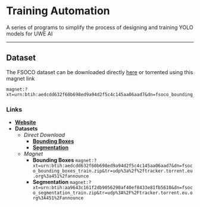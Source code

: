 # Training Automation

<!-- Seth Bennett -->
A series of programs to simplify the process of designing and training YOLO models for UWE AI

---

## Dataset

The FSOCO dataset can be downloaded directly [here](http://fsoco.cs.uni-freiburg.de/datasets/fsoco_bounding_boxes_train.zip) or torrented using this magnet link

```magnet
magnet:?xt=urn:btih:aedcdd632f60b698ed9a94d2f5c4c145aa06aad7&dn=fsoco_bounding_boxes_train.zip&tr=udp%3a%2f%2ftracker.torrent.eu.org%3a451%2fannounce
```

### Links

- [**Website**](https://fsoco.github.io/fsoco-dataset/)
- **Datasets**
  - *Direct Download*
    - [**Bounding Boxes**](http://fsoco.cs.uni-freiburg.de/datasets/fsoco_bounding_boxes_train.zip)
    - [**Segmentation**](http://fsoco.cs.uni-freiburg.de/datasets/fsoco_segmentation_train.zip)
  - *Magnet*
    - **Bounding Boxes** `magnet:?xt=urn:btih:aedcdd632f60b698ed9a94d2f5c4c145aa06aad7&dn=fsoco_bounding_boxes_train.zip&tr=udp%3a%2f%2ftracker.torrent.eu.org%3a451%2fannounce`
    - **Segmentation** `magnet:?xt=urn:btih:aa9643c161f2db9056290af40ef8433e81fb5610&dn=fsoco_segmentation_train.zip&tr=udp%3A%2F%2Ftracker.torrent.eu.org%3A451%2Fannounce`
